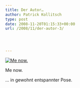 ```yaml
---
title: Der Autor…
author: Patrick Kollitsch
type: post
date: 2008-11-20T01:15:33+00:00
url: /2008/11/der-autor-3/




---
```

<div class="flickr">
  <a href="http://www.flickr.com/photos/schreibblogade/3046223412/" title="Me now."><img src="//farm4.static.flickr.com/3044/3046223412_1feac8351e.jpg" alt="Me now." /></a></p> 
  
  <p>
    Me now.
  </p>
</div>

&#8230; in gewohnt entspannter Pose.